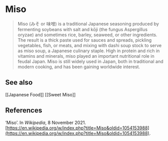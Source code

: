 # Miso
> Miso (みそ or 味噌) is a traditional Japanese seasoning produced by fermenting soybeans with salt and kōji (the fungus Aspergillus oryzae) and sometimes rice, barley, seaweed, or other ingredients. The result is a thick paste used for sauces and spreads, pickling vegetables, fish, or meats, and mixing with dashi soup stock to serve as miso soup, a Japanese culinary staple. High in protein and rich in vitamins and minerals, miso played an important nutritional role in feudal Japan. Miso is still widely used in Japan, both in traditional and modern cooking, and has been gaining worldwide interest.

## See also
[[Japanese Food]]
[[Sweet Miso]]

## References
‘Miso’. In _Wikipedia_, 8 November 2021. [https://en.wikipedia.org/w/index.php?title=Miso&oldid=1054153988](https://en.wikipedia.org/w/index.php?title=Miso&oldid=1054153988).